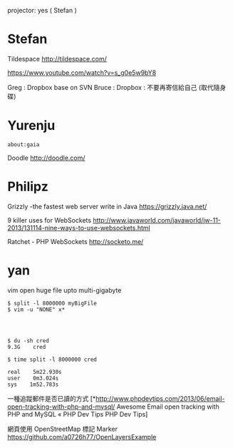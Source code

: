 


projector: yes ( Stefan )

# Stefan


Tildespace
<http://tildespace.com/>  

<https://www.youtube.com/watch?v=s_g0e5w9bY8>  

Greg : Dropbox base on SVN
Bruce : Dropbox : 不要再寄信給自己 (取代隨身碟)

# Yurenju



    about:gaia


Doodle
<http://doodle.com/>  

# Philipz


Grizzly -the fastest web server write in Java
<https://grizzly.java.net/>  

9 killer uses for WebSockets
<http://www.javaworld.com/javaworld/jw-11-2013/131114-nine-ways-to-use-websockets.html>  

Ratchet - PHP WebSockets
<http://socketo.me/>  

# yan


vim open huge file upto multi-gigabyte


    $ split -l 8000000 myBigFile
    $ vim -u "NONE" x*




    $ du -sh cred 
    9.3G    cred
    
    $ time split -l 8000000 cred 
    
    real    5m22.930s
    user    0m3.024s
    sys    1m52.783s



一種追蹤郵件是否已讀的方式
[*<http://www.phpdevtips.com/2013/06/email-open-tracking-with-php-and-mysql/>   Awesome Email open tracking with PHP and MySQL « PHP Dev Tips PHP Dev Tips]


網頁使用 OpenStreetMap 標記 Marker
<https://github.com/a0726h77/OpenLayersExample>  